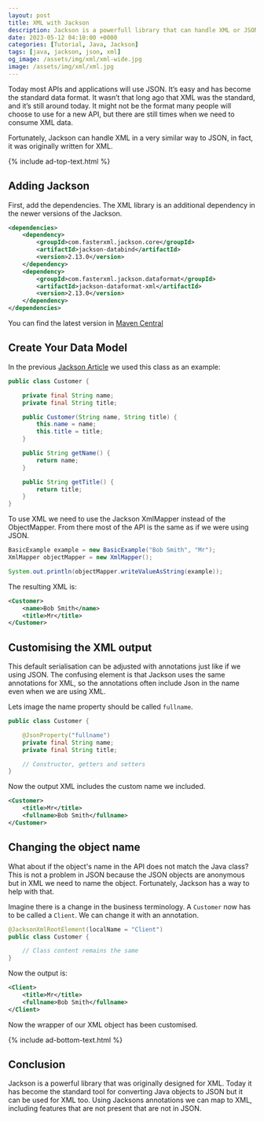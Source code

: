 ```yaml
---
layout: post
title: XML with Jackson
description: Jackson is a powerfull library that can handle XML or JSON using powerful mapping and annotations. XML may not be that common for new APIs but it remains a common technology that we need to deal with
date: 2023-05-12 04:10:00 +0000
categories: [Tutorial, Java, Jackson]
tags: [java, jackson, json, xml]
og_image: /assets/img/xml/xml-wide.jpg
image: /assets/img/xml/xml.jpg
---
```


Today most APIs and applications will use JSON. It’s easy and has become the standard data format. It wasn’t that long ago that XML was the standard, and it’s still around today. It might not be the format many people will choose to use for a new API, but there are still times when we need to consume XML data.

Fortunately, Jackson can handle XML in a very similar way to JSON, in fact, it was originally written for XML.

{% include ad-top-text.html %}

## Adding Jackson

First, add the dependencies. The XML library is an additional dependency in the newer versions of the Jackson.

```xml
<dependencies>
    <dependency>
        <groupId>com.fasterxml.jackson.core</groupId>
        <artifactId>jackson-databind</artifactId>
        <version>2.13.0</version>
    </dependency>
    <dependency>
        <groupId>com.fasterxml.jackson.dataformat</groupId>
        <artifactId>jackson-dataformat-xml</artifactId>
        <version>2.13.0</version>
    </dependency>
</dependencies>
```

You can find the latest version in [Maven Central](https://central.sonatype.com/artifact/com.fasterxml.jackson.core/jackson-core/2.15.0)

## Create Your Data Model

In the previous [Jackson Article](/posts/jackson-null-values) we used this class as an example:

```java
public class Customer {

    private final String name;
    private final String title;

    public Customer(String name, String title) {
        this.name = name;
        this.title = title;
    }

    public String getName() {
        return name;
    }

    public String getTitle() {
        return title;
    }
}
```

To use XML we need to use the Jackson XmlMapper instead of the ObjectMapper. From there most of the API is the same as if we were using JSON.

```java
BasicExample example = new BasicExample("Bob Smith", "Mr");
XmlMapper objectMapper = new XmlMapper();

System.out.println(objectMapper.writeValueAsString(example));
```

The resulting XML is:

```xml
<Customer>
    <name>Bob Smith</name>
    <title>Mr</title>
</Customer>
```

## Customising the XML output

This default serialisation can be adjusted with annotations just like if we using JSON. The confusing element is that Jackson uses the same annotations for XML, so the annotations often include Json in the name even when we are using XML.

Lets image the name property should be called `fullname`.

```java
public class Customer {

    @JsonProperty("fullname")
    private final String name;
    private final String title;

    // Constructor, getters and setters
}
```

Now the output XML includes the custom name we included. 

```xml
<Customer>
    <title>Mr</title>
    <fullname>Bob Smith</fullname>
</Customer>
```

## Changing the object name

What about if the object's name in the API does not match the Java class? This is not a problem in JSON because the JSON objects are anonymous but in XML we need to name the object. Fortunately, Jackson has a way to help with that.

Imagine there is a change in the business terminology. A `Customer` now has to be called a `Client`. We can change it with an annotation.

```java
@JacksonXmlRootElement(localName = "Client")
public class Customer {

    // Class content remains the same
}
```

Now the output is:

```xml
<Client>
    <title>Mr</title>
    <fullname>Bob Smith</fullname>
</Client>
```

Now the wrapper of our XML object has been customised. 

{% include ad-bottom-text.html %}

## Conclusion

Jackson is a powerful library that was originally designed for XML. Today it has become the standard tool for converting Java objects to JSON but it can be used for XML too. Using Jacksons annotations we can map to XML, including features that are not present that are not in JSON.